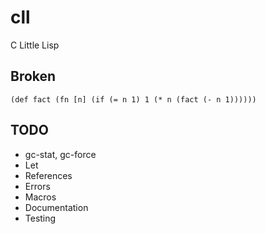 # cll
C Little Lisp

## Broken

```
(def fact (fn [n] (if (= n 1) 1 (* n (fact (- n 1))))))
```

## TODO
- gc-stat, gc-force
- Let
- References
- Errors
- Macros
- Documentation
- Testing
